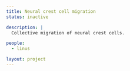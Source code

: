 ```yaml
---
title: Neural crest cell migration
status: inactive

description: |
  Collective migration of neural crest cells.

people:
  - linus

layout: project
---
```

